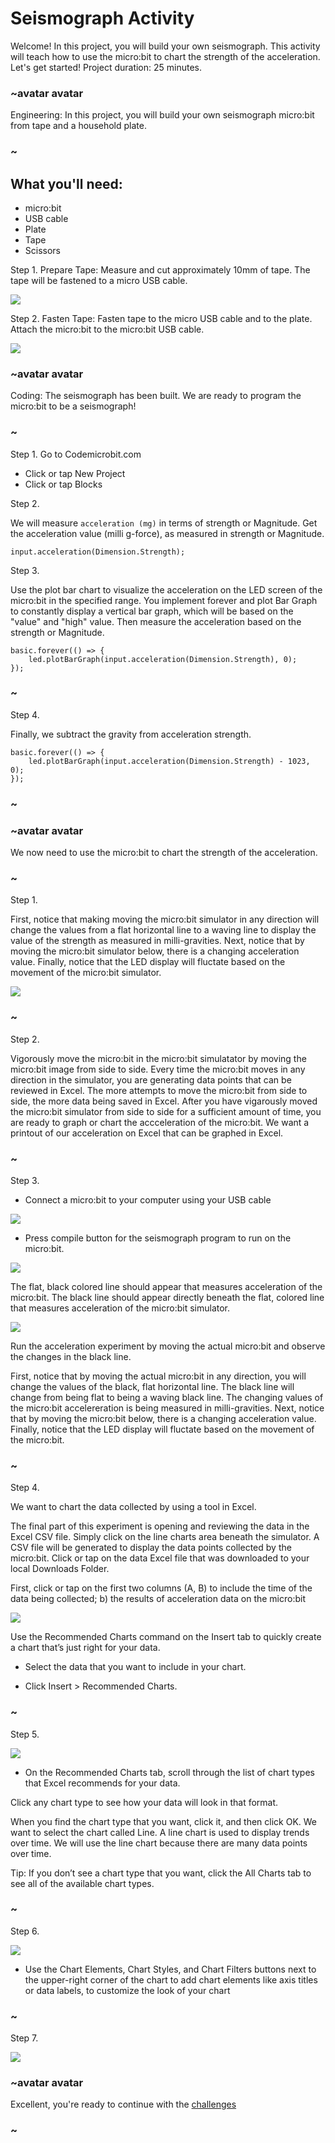 # Seismograph Activity 

Welcome! In this project, you will build your own seismograph. This activity will teach how to use the micro:bit to chart the strength of the acceleration. Let's get started! Project duration: 25 minutes.

### ~avatar avatar

Engineering: In this project, you will build your own seismograph micro:bit from tape and a household plate. 

### ~

## What you'll need: 

* micro:bit 
* USB cable
* Plate 
* Tape 
* Scissors

Step 1. Prepare Tape: Measure and cut approximately 10mm of tape. The tape will be fastened to a micro USB cable.  

![](/static/mb/lessons/seismograph1.png)

Step 2. Fasten Tape: Fasten tape to the micro USB cable and to the plate. Attach the micro:bit to the micro:bit USB cable. 

![](/static/mb/lessons/seismograph0.png)

### ~avatar avatar

Coding: The seismograph has been built. We are ready to program the micro:bit to be a seismograph! 

### ~

Step 1. Go to Codemicrobit.com

* Click or tap New Project
* Click or tap Blocks
    
Step 2. 

We will measure `acceleration (mg)` in terms of strength or Magnitude. Get the acceleration value (milli g-force), as measured in strength or Magnitude.

```blocks
input.acceleration(Dimension.Strength);
```

Step 3. 

Use the plot bar chart to visualize the acceleration on the LED screen of the micro:bit in the specified range. You implement forever and plot Bar Graph to constantly display a vertical bar graph, which will be based on the "value" and "high" value. Then measure the acceleration based on the strength or Magnitude. 

```blocks
basic.forever(() => {
    led.plotBarGraph(input.acceleration(Dimension.Strength), 0);
});

```

### ~

Step 4. 

Finally, we subtract the gravity from acceleration strength. 

```blocks
basic.forever(() => {
    led.plotBarGraph(input.acceleration(Dimension.Strength) - 1023, 0);
});

```

### ~

### ~avatar avatar

We now need to use the micro:bit to chart the strength of the acceleration.

### ~


Step 1. 

First, notice that making moving the micro:bit simulator in any direction will change the values from a flat horizontal line to a waving line to display the value of the strength as measured in milli-gravities. Next, notice that by moving the micro:bit simulator below, there is a changing acceleration value. Finally, notice that the LED display will fluctate based on the movement of the micro:bit simulator. 


![](/static/mb/data4.png)


### ~

Step 2. 
 
Vigorously move the micro:bit in the micro:bit simulatator by moving the micro:bit image from side to side. Every time the micro:bit moves in any direction in the simulator,  you are generating data points that can be reviewed in Excel. The more attempts to move the micro:bit from side to side, the more data being saved in Excel. After you have vigarously moved the micro:bit simulator from side to side for a sufficient amount of time, you are ready to graph or chart the accceleration of the micro:bit. We want a printout of our acceleration on Excel that can be graphed in Excel. 


### ~

Step 3. 

* Connect a micro:bit to your computer using your USB cable

![](/static/mb/lessons/seismograph3.png)

* Press compile button for the seismograph program to run on the micro:bit. 

![](/static/mb/lessons/seismograph4.png)

The flat, black colored line should appear that measures acceleration of the micro:bit. The black line should appear directly beneath the flat, colored line that measures acceleration of the micro:bit simulator. 

![](/static/mb/lessons/seismograph5.png)

Run the acceleration experiment by moving the actual micro:bit and observe the changes in the black line.  

First, notice that by moving the actual micro:bit in any direction, you will change the values of the black, flat horizontal line. The black line will change from being flat to being a waving black line. The changing values of the micro:bit accelereration is being measured in milli-gravities. Next, notice that by moving the micro:bit  below, there is a changing acceleration value. Finally, notice that the LED display will fluctate based on the movement of the micro:bit. 

### ~

Step 4. 

We want to chart the data collected by using a tool in Excel. 

The final part of this experiment is opening and reviewing the data in the Excel CSV file. Simply click on the line charts area beneath the simulator. A CSV file will be generated to display the data points collected by the micro:bit. Click or tap on the data Excel file that was downloaded to your local Downloads Folder. 

First, click or tap on the first two columns (A, B) to  include the time of the data being collected; b) the results of acceleration data on the micro:bit  

![](/static/mb/data7.png)

Use the Recommended Charts command on the Insert tab to quickly create a chart that’s just right for your data.

* Select the data that you want to include in your chart.

* Click Insert > Recommended Charts.

### ~

Step 5. 

![](/static/mb/chart1.png)

* On the Recommended Charts tab, scroll through the list of chart types that Excel recommends for your data.

Click any chart type to see how your data will look in that format. 

When you find the chart type that you want, click it, and then click OK. We want to select the chart called Line. A line chart is used to display trends over time. We will use the line chart because there are many data points over time. 

Tip: If you don’t see a chart type that you want, click the All Charts tab to see all of the available chart types.

### ~

Step 6. 

![](/static/mb/chart_title.png)

* Use the Chart Elements, Chart Styles, and Chart Filters buttons next to the upper-right corner of the chart to add chart elements like axis titles or data labels, to customize the look of your chart

### ~

Step 7. 

![](/static/mb/elements_styles_filters.png)


### ~avatar avatar

Excellent, you're ready to continue with the [challenges](/lessons/seismograph/challenge)

### ~

